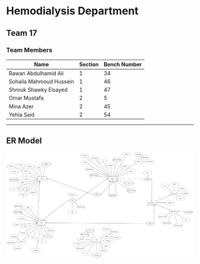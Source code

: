 # Hemodialysis Department
## Team 17
### Team Members
Name| Section | Bench Number |
--- | --- | --- |
Rawan Abdulhamid Ali | 1 | 34
Sohaila Mahmoud Hussein | 1 | 46
Shrouk Shawky Elsayed | 1 | 47
Omar Mustafa | 2 | 5
Mina Azer | 2 | 45
Yehia Said | 2 | 54
___
## ER Model
![ER Diagram](ER%20Model.png)

